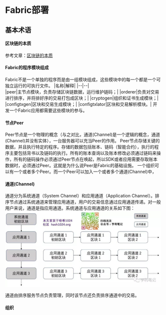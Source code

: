 # Fabric部署
## 基本术语
#### 区块链的本质
参考文章：[区块链的本质](http://www.ruanyifeng.com/blog/2017/12/blockchain-tutorial.html)
<!--TODO 有时间，自己重新组织一遍-->
#### Fabric的程序模块组成
Fabric不是一个单独的程序而是由一组模块组成，这些模块中的每一个都是一个可独立运行的可执行文件。
|名称|解释|
|--|--|   
|peer|主节点模块，负责存储区块链数据，运行维护链码；|
|orderer|负责对交易进行排序，并将排好序的交易打包成区块；|
|cryptogen|组织和证书生成模块；|
|configtxgen|区块和交易生成模块；|
|configtxlator|区块和交易解析模块。|
   开发一个Fabric应用都需要这些模块的参与。
#### 节点Peer
Peer节点是一个物理的概念（与之对比，通道(Channel)是一个逻辑的概念，通道(Channel)并没有实体），一台服务器可以充当Peer的作用。
 Peer节点存储关键的数据，并且执行特定的程序。存储的数据包括账本、链码（智能合约），执行的程序主要包括背书以及链码的执行。所有的账本查询以及账本修改必须通过链码来操作，所有的链码操作必须通过Peer节点在唤起，所以SDK或者应用需要存取账本数据时，必须通过Peer。这就是为什么说Peer是Fabric的基础设施。
一个组织可以有一个或者多个Peer。而一个Peer可以加入一个或者多个通道(Channel)中，
<!--TODO peer的猜测 一个peer节点需要一个docker-->
#### 通道(Channel)
通道分为系统通道（System Channel）和应用通道（Application Channel）。排序节点通过系统通道来管理应用通道，用户的交易信息通过应用通道传递。对一般用户来说，通道是指应用通道。系统通道与应用通道的关系如下图：
![avatar](img/通道.png) 
<!--TODO 发布时，修改图片地址-->
通道由排序服务节点负责管理，同时该节点还负责排序通道中的交易。
#### 组织



